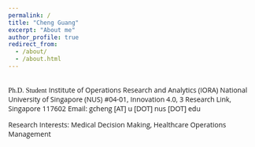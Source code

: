 ```yaml
---
permalink: /
title: "Cheng Guang"
excerpt: "About me"
author_profile: true
redirect_from: 
  - /about/
  - /about.html
---  
```

  
<br/>  
<span style="font-family: Academicons;">Ph.D. Student</span>  
<span style="font-family: Open Sans;">Institute of Operations Research and Analytics (IORA)</span>  
<span style="font-family: Open Sans;">National University of Singapore (NUS)</span>   
<span style="font-family: Open Sans;">#04-01, Innovation 4.0, 3 Research Link, Singapore 117602</span>   
<span style="font-family: Open Sans;">Email: gcheng [AT] u [DOT] nus [DOT] edu</span>  

<span style="font-family: Open Sans;">Research Interests: Medical Decision Making, Healthcare Operations Management</span>   